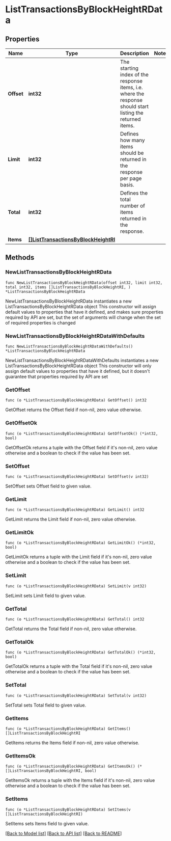 # ListTransactionsByBlockHeightRData

## Properties

Name | Type | Description | Notes
------------ | ------------- | ------------- | -------------
**Offset** | **int32** | The starting index of the response items, i.e. where the response should start listing the returned items. | 
**Limit** | **int32** | Defines how many items should be returned in the response per page basis. | 
**Total** | **int32** | Defines the total number of items returned in the response. | 
**Items** | [**[]ListTransactionsByBlockHeightRI**](ListTransactionsByBlockHeightRI.md) |  | 

## Methods

### NewListTransactionsByBlockHeightRData

`func NewListTransactionsByBlockHeightRData(offset int32, limit int32, total int32, items []ListTransactionsByBlockHeightRI, ) *ListTransactionsByBlockHeightRData`

NewListTransactionsByBlockHeightRData instantiates a new ListTransactionsByBlockHeightRData object
This constructor will assign default values to properties that have it defined,
and makes sure properties required by API are set, but the set of arguments
will change when the set of required properties is changed

### NewListTransactionsByBlockHeightRDataWithDefaults

`func NewListTransactionsByBlockHeightRDataWithDefaults() *ListTransactionsByBlockHeightRData`

NewListTransactionsByBlockHeightRDataWithDefaults instantiates a new ListTransactionsByBlockHeightRData object
This constructor will only assign default values to properties that have it defined,
but it doesn't guarantee that properties required by API are set

### GetOffset

`func (o *ListTransactionsByBlockHeightRData) GetOffset() int32`

GetOffset returns the Offset field if non-nil, zero value otherwise.

### GetOffsetOk

`func (o *ListTransactionsByBlockHeightRData) GetOffsetOk() (*int32, bool)`

GetOffsetOk returns a tuple with the Offset field if it's non-nil, zero value otherwise
and a boolean to check if the value has been set.

### SetOffset

`func (o *ListTransactionsByBlockHeightRData) SetOffset(v int32)`

SetOffset sets Offset field to given value.


### GetLimit

`func (o *ListTransactionsByBlockHeightRData) GetLimit() int32`

GetLimit returns the Limit field if non-nil, zero value otherwise.

### GetLimitOk

`func (o *ListTransactionsByBlockHeightRData) GetLimitOk() (*int32, bool)`

GetLimitOk returns a tuple with the Limit field if it's non-nil, zero value otherwise
and a boolean to check if the value has been set.

### SetLimit

`func (o *ListTransactionsByBlockHeightRData) SetLimit(v int32)`

SetLimit sets Limit field to given value.


### GetTotal

`func (o *ListTransactionsByBlockHeightRData) GetTotal() int32`

GetTotal returns the Total field if non-nil, zero value otherwise.

### GetTotalOk

`func (o *ListTransactionsByBlockHeightRData) GetTotalOk() (*int32, bool)`

GetTotalOk returns a tuple with the Total field if it's non-nil, zero value otherwise
and a boolean to check if the value has been set.

### SetTotal

`func (o *ListTransactionsByBlockHeightRData) SetTotal(v int32)`

SetTotal sets Total field to given value.


### GetItems

`func (o *ListTransactionsByBlockHeightRData) GetItems() []ListTransactionsByBlockHeightRI`

GetItems returns the Items field if non-nil, zero value otherwise.

### GetItemsOk

`func (o *ListTransactionsByBlockHeightRData) GetItemsOk() (*[]ListTransactionsByBlockHeightRI, bool)`

GetItemsOk returns a tuple with the Items field if it's non-nil, zero value otherwise
and a boolean to check if the value has been set.

### SetItems

`func (o *ListTransactionsByBlockHeightRData) SetItems(v []ListTransactionsByBlockHeightRI)`

SetItems sets Items field to given value.



[[Back to Model list]](../README.md#documentation-for-models) [[Back to API list]](../README.md#documentation-for-api-endpoints) [[Back to README]](../README.md)



